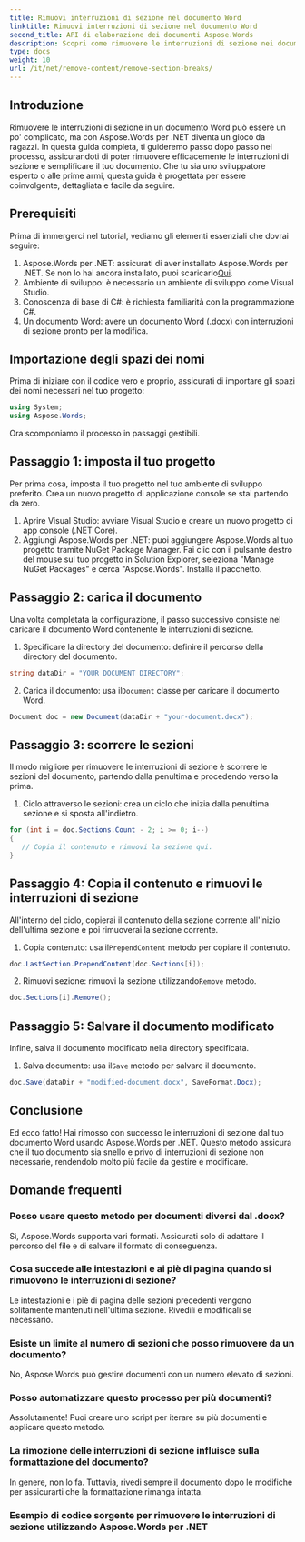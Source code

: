 ```yaml
---
title: Rimuovi interruzioni di sezione nel documento Word
linktitle: Rimuovi interruzioni di sezione nel documento Word
second_title: API di elaborazione dei documenti Aspose.Words
description: Scopri come rimuovere le interruzioni di sezione nei documenti Word usando Aspose.Words per .NET. Questa guida dettagliata e passo dopo passo assicura una gestione e una modifica fluide dei documenti.
type: docs
weight: 10
url: /it/net/remove-content/remove-section-breaks/
---
```

## Introduzione

Rimuovere le interruzioni di sezione in un documento Word può essere un po' complicato, ma con Aspose.Words per .NET diventa un gioco da ragazzi. In questa guida completa, ti guideremo passo dopo passo nel processo, assicurandoti di poter rimuovere efficacemente le interruzioni di sezione e semplificare il tuo documento. Che tu sia uno sviluppatore esperto o alle prime armi, questa guida è progettata per essere coinvolgente, dettagliata e facile da seguire.

## Prerequisiti

Prima di immergerci nel tutorial, vediamo gli elementi essenziali che dovrai seguire:

1.  Aspose.Words per .NET: assicurati di aver installato Aspose.Words per .NET. Se non lo hai ancora installato, puoi scaricarlo[Qui](https://releases.aspose.com/words/net/).
2. Ambiente di sviluppo: è necessario un ambiente di sviluppo come Visual Studio.
3. Conoscenza di base di C#: è richiesta familiarità con la programmazione C#.
4. Un documento Word: avere un documento Word (.docx) con interruzioni di sezione pronto per la modifica.

## Importazione degli spazi dei nomi

Prima di iniziare con il codice vero e proprio, assicurati di importare gli spazi dei nomi necessari nel tuo progetto:

```csharp
using System;
using Aspose.Words;
```

Ora scomponiamo il processo in passaggi gestibili.

## Passaggio 1: imposta il tuo progetto

Per prima cosa, imposta il tuo progetto nel tuo ambiente di sviluppo preferito. Crea un nuovo progetto di applicazione console se stai partendo da zero.

1. Aprire Visual Studio: avviare Visual Studio e creare un nuovo progetto di app console (.NET Core).
2. Aggiungi Aspose.Words per .NET: puoi aggiungere Aspose.Words al tuo progetto tramite NuGet Package Manager. Fai clic con il pulsante destro del mouse sul tuo progetto in Solution Explorer, seleziona "Manage NuGet Packages" e cerca "Aspose.Words". Installa il pacchetto.

## Passaggio 2: carica il documento

Una volta completata la configurazione, il passo successivo consiste nel caricare il documento Word contenente le interruzioni di sezione.

1. Specificare la directory del documento: definire il percorso della directory del documento.
```csharp
string dataDir = "YOUR DOCUMENT DIRECTORY";
```
2.  Carica il documento: usa il`Document` classe per caricare il documento Word.
```csharp
Document doc = new Document(dataDir + "your-document.docx");
```

## Passaggio 3: scorrere le sezioni

Il modo migliore per rimuovere le interruzioni di sezione è scorrere le sezioni del documento, partendo dalla penultima e procedendo verso la prima.

1. Ciclo attraverso le sezioni: crea un ciclo che inizia dalla penultima sezione e si sposta all'indietro.
```csharp
for (int i = doc.Sections.Count - 2; i >= 0; i--)
{
   // Copia il contenuto e rimuovi la sezione qui.
}
```

## Passaggio 4: Copia il contenuto e rimuovi le interruzioni di sezione

All'interno del ciclo, copierai il contenuto della sezione corrente all'inizio dell'ultima sezione e poi rimuoverai la sezione corrente.

1.  Copia contenuto: usa il`PrependContent` metodo per copiare il contenuto.
```csharp
doc.LastSection.PrependContent(doc.Sections[i]);
```
2.  Rimuovi sezione: rimuovi la sezione utilizzando`Remove` metodo.
```csharp
doc.Sections[i].Remove();
```

## Passaggio 5: Salvare il documento modificato

Infine, salva il documento modificato nella directory specificata.

1.  Salva documento: usa il`Save` metodo per salvare il documento.
```csharp
doc.Save(dataDir + "modified-document.docx", SaveFormat.Docx);
```

## Conclusione

Ed ecco fatto! Hai rimosso con successo le interruzioni di sezione dal tuo documento Word usando Aspose.Words per .NET. Questo metodo assicura che il tuo documento sia snello e privo di interruzioni di sezione non necessarie, rendendolo molto più facile da gestire e modificare.

## Domande frequenti

### Posso usare questo metodo per documenti diversi dal .docx?
Sì, Aspose.Words supporta vari formati. Assicurati solo di adattare il percorso del file e di salvare il formato di conseguenza.

### Cosa succede alle intestazioni e ai piè di pagina quando si rimuovono le interruzioni di sezione?
Le intestazioni e i piè di pagina delle sezioni precedenti vengono solitamente mantenuti nell'ultima sezione. Rivedili e modificali se necessario.

### Esiste un limite al numero di sezioni che posso rimuovere da un documento?
No, Aspose.Words può gestire documenti con un numero elevato di sezioni.

### Posso automatizzare questo processo per più documenti?
Assolutamente! Puoi creare uno script per iterare su più documenti e applicare questo metodo.

### La rimozione delle interruzioni di sezione influisce sulla formattazione del documento?
In genere, non lo fa. Tuttavia, rivedi sempre il documento dopo le modifiche per assicurarti che la formattazione rimanga intatta.

### Esempio di codice sorgente per rimuovere le interruzioni di sezione utilizzando Aspose.Words per .NET
 